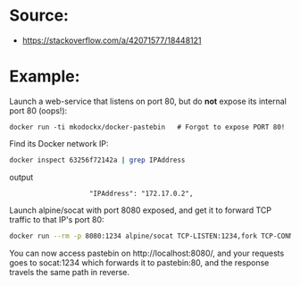 # Source:
- https://stackoverflow.com/a/42071577/18448121

# Example:
Launch a web-service that listens on port 80, but do **not** expose its internal port 80 (oops!):
```shell
docker run -ti mkodockx/docker-pastebin   # Forgot to expose PORT 80!
```
Find its Docker network IP:
```bash
docker inspect 63256f72142a | grep IPAddress
```
output
```text
                    "IPAddress": "172.17.0.2",
```
Launch alpine/socat with port 8080 exposed, and get it to forward TCP traffic to that IP's port 80:
```bash
docker run --rm -p 8080:1234 alpine/socat TCP-LISTEN:1234,fork TCP-CONNECT:172.17.0.2:80
```
You can now access pastebin on http://localhost:8080/, and your requests goes to socat:1234 which forwards it to pastebin:80, and the response travels the same path in reverse.